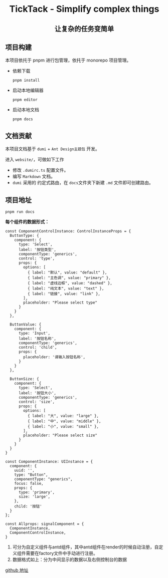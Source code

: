 <br>

<h1 align="center">TickTack - Simplify complex things</h1>

<h2 align="center">
让复杂的任务变简单
</h2>

## 项目构建

本项目依托于 pnpm 进行包管理，依托于 monorepo 项目管理。

- 依赖下载
  ```
  pnpm install
  ```
- 启动本地编辑器
  ```
  pnpm editor
  ```
- 启动本地文档
  ```
  pnpm docs
  ```

## 文档贡献

本项目文档基于 `dumi` + `Ant Design主题包` 开发。

进入 `website/`，可做如下工作

- 修改 `.dumirc.ts` 配置文件。
- 编写 `Markdown` 文档。
- `dumi` 采用的 约定式路由，在 `docs`文件夹下新建 `.md` 文件即可创建路由。

## 项目地址

```
pnpm run docs
```

**每个组件的数据形式：**

```tsx
const ComponentControlInstance: ControlInstanceProps = {
  ButtonType: {
    component: {
      type: 'Select',
      label: '按钮类型',
      componentType: 'generics',
      control: 'type',
      props: {
        options: [
          { label: "默认", value: "default" },
          { label: "主色调", value: "primary" },
          { label: "虚线边框", value: "dashed" },
          { label: "纯文本", value: "text" },
          { label: "链接", value: "link" },
        ],
        placeholder: "Please select type"
      }
    }
  },

  ButtonValue: {
    component: {
      type: 'Input',
      label: '按钮名称',
      componentType: 'generics',
      control: 'child',
      props: {
        placeholder: '请输入按钮名称',
      }
    }
  },

  ButtonSize: {
    component: {
      type: 'Select',
      label: '按钮大小',
      componentType: 'generics',
      control: 'size',
      props: {
        options: [
          { label: "大", value: "large" },
          { label: "中", value: "middle" },
          { label: "小", value: "small" },
        ],
        placeholder: "Please select size"
      }
    }
  }
}

const ComponentInstance: UIInstance = {
  component: {
    uuid: '',
    type: "Button",
    componentType: "generics",
    focus: false,
    props: {
      type: 'primary',
      size: 'large',
    },
    child: '按钮'
  }
};

const Allprops: signalComponent = {
  ComponentInstance,
  ComponentControlInstance,
}
```
1. 可分为自定义组件与antd组件，其中antd组件在render的时候自动注册，自定义组件需要在factory文件中手动进行注册。
2. 数据格式如上：分为中间显示的数据以及右侧控制台的数据

[github 地址](https://github.com/Magicalboys/tickTack)
